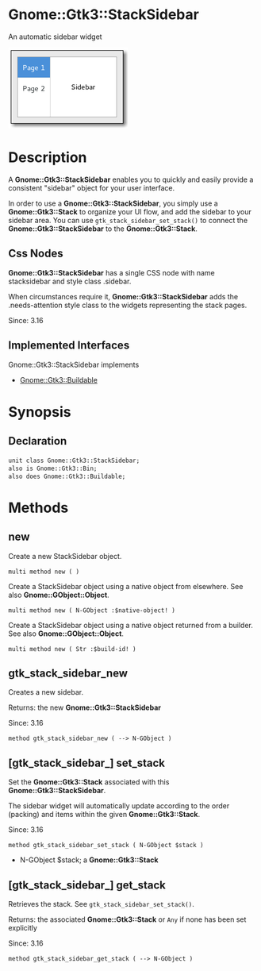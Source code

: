 Gnome::Gtk3::StackSidebar
=========================

An automatic sidebar widget

![](images/sidebar.png)

Description
===========

A **Gnome::Gtk3::StackSidebar** enables you to quickly and easily provide a consistent "sidebar" object for your user interface.

In order to use a **Gnome::Gtk3::StackSidebar**, you simply use a **Gnome::Gtk3::Stack** to organize your UI flow, and add the sidebar to your sidebar area. You can use `gtk_stack_sidebar_set_stack()` to connect the **Gnome::Gtk3::StackSidebar** to the **Gnome::Gtk3::Stack**.

Css Nodes
---------

**Gnome::Gtk3::StackSidebar** has a single CSS node with name stacksidebar and style class .sidebar.

When circumstances require it, **Gnome::Gtk3::StackSidebar** adds the .needs-attention style class to the widgets representing the stack pages.

Since: 3.16

Implemented Interfaces
----------------------

Gnome::Gtk3::StackSidebar implements

  * [Gnome::Gtk3::Buildable](Buildable.html)

Synopsis
========

Declaration
-----------

    unit class Gnome::Gtk3::StackSidebar;
    also is Gnome::Gtk3::Bin;
    also does Gnome::Gtk3::Buildable;

Methods
=======

new
---

Create a new StackSidebar object.

    multi method new ( )

Create a StackSidebar object using a native object from elsewhere. See also **Gnome::GObject::Object**.

    multi method new ( N-GObject :$native-object! )

Create a StackSidebar object using a native object returned from a builder. See also **Gnome::GObject::Object**.

    multi method new ( Str :$build-id! )

gtk_stack_sidebar_new
---------------------

Creates a new sidebar.

Returns: the new **Gnome::Gtk3::StackSidebar**

Since: 3.16

    method gtk_stack_sidebar_new ( --> N-GObject )

[gtk_stack_sidebar_] set_stack
------------------------------

Set the **Gnome::Gtk3::Stack** associated with this **Gnome::Gtk3::StackSidebar**.

The sidebar widget will automatically update according to the order (packing) and items within the given **Gnome::Gtk3::Stack**.

Since: 3.16

    method gtk_stack_sidebar_set_stack ( N-GObject $stack )

  * N-GObject $stack; a **Gnome::Gtk3::Stack**

[gtk_stack_sidebar_] get_stack
------------------------------

Retrieves the stack. See `gtk_stack_sidebar_set_stack()`.

Returns: the associated **Gnome::Gtk3::Stack** or `Any` if none has been set explicitly

Since: 3.16

    method gtk_stack_sidebar_get_stack ( --> N-GObject )

